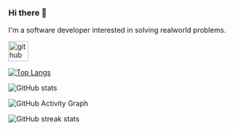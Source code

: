 ### Hi there 👋

I'm a software developer interested in solving realworld problems.


[<img src='https://cdn.jsdelivr.net/npm/simple-icons@3.0.1/icons/github.svg' alt='github' height='40'>](https://github.com/saeedrila)  

[![Top Langs](https://github-readme-stats.vercel.app/api/top-langs/?username=saeedrila)](https://github.com/anuraghazra/github-readme-stats)

![GitHub stats](https://github-readme-stats.vercel.app/api?username=saeedrila&show_icons=true&count_private=true)  

![GitHub Activity Graph](https://activity-graph.herokuapp.com/graph?username=saeedrila)  

![GitHub streak stats](https://streak-stats.demolab.com/?user=saeedrila)  
